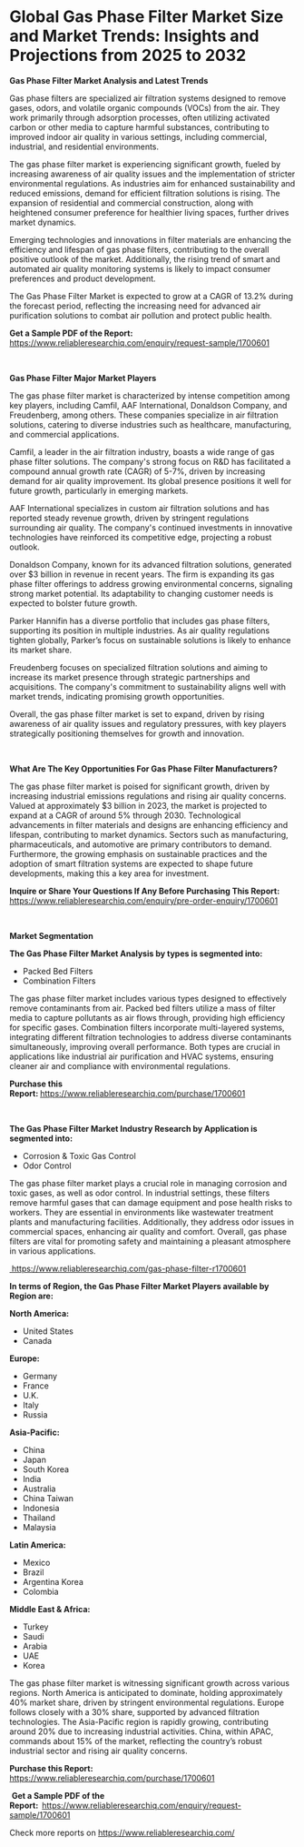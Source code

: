 <p><h1>Global Gas Phase Filter Market Size and Market Trends: Insights and Projections from 2025 to 2032</h1></p><p><strong>Gas Phase Filter Market Analysis and Latest Trends</strong></p>
<p><p>Gas phase filters are specialized air filtration systems designed to remove gases, odors, and volatile organic compounds (VOCs) from the air. They work primarily through adsorption processes, often utilizing activated carbon or other media to capture harmful substances, contributing to improved indoor air quality in various settings, including commercial, industrial, and residential environments.</p><p>The gas phase filter market is experiencing significant growth, fueled by increasing awareness of air quality issues and the implementation of stricter environmental regulations. As industries aim for enhanced sustainability and reduced emissions, demand for efficient filtration solutions is rising. The expansion of residential and commercial construction, along with heightened consumer preference for healthier living spaces, further drives market dynamics.</p><p>Emerging technologies and innovations in filter materials are enhancing the efficiency and lifespan of gas phase filters, contributing to the overall positive outlook of the market. Additionally, the rising trend of smart and automated air quality monitoring systems is likely to impact consumer preferences and product development.</p><p>The Gas Phase Filter Market is expected to grow at a CAGR of 13.2% during the forecast period, reflecting the increasing need for advanced air purification solutions to combat air pollution and protect public health.</p></p>
<p><strong>Get a Sample PDF of the Report:&nbsp;</strong> <a href="https://www.reliableresearchiq.com/enquiry/request-sample/1700601?utm_campaign=2462&utm_medium=2&utm_source=Github&utm_content=ia&utm_term=16022025&utm_id=gas-phase-filter">https://www.reliableresearchiq.com/enquiry/request-sample/1700601</a></p>
<p>&nbsp;</p>
<p><strong>Gas Phase Filter Major Market Players</strong></p>
<p><p>The gas phase filter market is characterized by intense competition among key players, including Camfil, AAF International, Donaldson Company, and Freudenberg, among others. These companies specialize in air filtration solutions, catering to diverse industries such as healthcare, manufacturing, and commercial applications.</p><p>Camfil, a leader in the air filtration industry, boasts a wide range of gas phase filter solutions. The company's strong focus on R&D has facilitated a compound annual growth rate (CAGR) of 5-7%, driven by increasing demand for air quality improvement. Its global presence positions it well for future growth, particularly in emerging markets.</p><p>AAF International specializes in custom air filtration solutions and has reported steady revenue growth, driven by stringent regulations surrounding air quality. The company's continued investments in innovative technologies have reinforced its competitive edge, projecting a robust outlook.</p><p>Donaldson Company, known for its advanced filtration solutions, generated over $3 billion in revenue in recent years. The firm is expanding its gas phase filter offerings to address growing environmental concerns, signaling strong market potential. Its adaptability to changing customer needs is expected to bolster future growth.</p><p>Parker Hannifin has a diverse portfolio that includes gas phase filters, supporting its position in multiple industries. As air quality regulations tighten globally, Parker’s focus on sustainable solutions is likely to enhance its market share.</p><p>Freudenberg focuses on specialized filtration solutions and aiming to increase its market presence through strategic partnerships and acquisitions. The company's commitment to sustainability aligns well with market trends, indicating promising growth opportunities.</p><p>Overall, the gas phase filter market is set to expand, driven by rising awareness of air quality issues and regulatory pressures, with key players strategically positioning themselves for growth and innovation.</p></p>
<p>&nbsp;</p>
<p><strong>What Are The Key Opportunities For Gas Phase Filter Manufacturers?</strong></p>
<p><p>The gas phase filter market is poised for significant growth, driven by increasing industrial emissions regulations and rising air quality concerns. Valued at approximately $3 billion in 2023, the market is projected to expand at a CAGR of around 5% through 2030. Technological advancements in filter materials and designs are enhancing efficiency and lifespan, contributing to market dynamics. Sectors such as manufacturing, pharmaceuticals, and automotive are primary contributors to demand. Furthermore, the growing emphasis on sustainable practices and the adoption of smart filtration systems are expected to shape future developments, making this a key area for investment.</p></p>
<p><strong>Inquire or Share Your Questions If Any Before Purchasing This Report:</strong> <a href="https://www.reliableresearchiq.com/enquiry/pre-order-enquiry/1700601?utm_campaign=2462&utm_medium=2&utm_source=Github&utm_content=ia&utm_term=16022025&utm_id=gas-phase-filter">https://www.reliableresearchiq.com/enquiry/pre-order-enquiry/1700601</a></p>
<p>&nbsp;</p>
<p><strong>Market Segmentation</strong></p>
<p><strong>The Gas Phase Filter Market Analysis by types is segmented into:</strong></p>
<p><ul><li>Packed Bed Filters</li><li>Combination Filters</li></ul></p>
<p><p>The gas phase filter market includes various types designed to effectively remove contaminants from air. Packed bed filters utilize a mass of filter media to capture pollutants as air flows through, providing high efficiency for specific gases. Combination filters incorporate multi-layered systems, integrating different filtration technologies to address diverse contaminants simultaneously, improving overall performance. Both types are crucial in applications like industrial air purification and HVAC systems, ensuring cleaner air and compliance with environmental regulations.</p></p>
<p><strong>Purchase this Report:&nbsp;</strong><a href="https://www.reliableresearchiq.com/purchase/1700601?utm_campaign=2462&utm_medium=2&utm_source=Github&utm_content=ia&utm_term=16022025&utm_id=gas-phase-filter">https://www.reliableresearchiq.com/purchase/1700601</a></p>
<p>&nbsp;</p>
<p><strong>The Gas Phase Filter Market Industry Research by Application is segmented into:</strong></p>
<p><ul><li>Corrosion & Toxic Gas Control</li><li>Odor Control</li></ul></p>
<p><p>The gas phase filter market plays a crucial role in managing corrosion and toxic gases, as well as odor control. In industrial settings, these filters remove harmful gases that can damage equipment and pose health risks to workers. They are essential in environments like wastewater treatment plants and manufacturing facilities. Additionally, they address odor issues in commercial spaces, enhancing air quality and comfort. Overall, gas phase filters are vital for promoting safety and maintaining a pleasant atmosphere in various applications.</p></p>
<p><a href="https://www.reliableresearchiq.com/gas-phase-filter-r1700601?utm_campaign=2462&utm_medium=2&utm_source=Github&utm_content=ia&utm_term=16022025&utm_id=gas-phase-filter">&nbsp;https://www.reliableresearchiq.com/gas-phase-filter-r1700601</a></p>
<p><strong>In terms of Region, the Gas Phase Filter Market Players available by Region are:</strong></p>
<p>
    <p> <strong> North America: </strong>
        <ul>
            <li>United States</li>
            <li>Canada</li>
        </ul>
        </p> 
    <p> <strong> Europe: </strong>
        <ul>
            <li>Germany</li>
            <li>France</li>
            <li>U.K.</li>
            <li>Italy</li>
            <li>Russia</li>
        </ul>
        </p> 
    <p> <strong> Asia-Pacific: </strong>
        <ul>
            <li>China</li>
            <li>Japan</li>
            <li>South Korea</li>
            <li>India</li>
            <li>Australia</li>
            <li>China Taiwan</li>
            <li>Indonesia</li>
            <li>Thailand</li>
            <li>Malaysia</li>
        </ul>
        </p> 
    <p> <strong> Latin America: </strong>
        <ul>
            <li>Mexico</li>
            <li>Brazil</li>
            <li>Argentina Korea</li>
            <li>Colombia</li>
        </ul>
        </p> 
    <p> <strong> Middle East & Africa: </strong>
        <ul>
            <li>Turkey</li>
            <li>Saudi</li>
            <li>Arabia</li>
            <li>UAE</li>
            <li>Korea</li>
        </ul>
    </p>
    </p>
<p><p>The gas phase filter market is witnessing significant growth across various regions. North America is anticipated to dominate, holding approximately 40% market share, driven by stringent environmental regulations. Europe follows closely with a 30% share, supported by advanced filtration technologies. The Asia-Pacific region is rapidly growing, contributing around 20% due to increasing industrial activities. China, within APAC, commands about 15% of the market, reflecting the country’s robust industrial sector and rising air quality concerns.</p></p>
<p><strong>Purchase this Report: </strong><a href="https://www.reliableresearchiq.com/purchase/1700601?utm_campaign=2462&utm_medium=2&utm_source=Github&utm_content=ia&utm_term=16022025&utm_id=gas-phase-filter">https://www.reliableresearchiq.com/purchase/1700601</a></p>
<p>&nbsp;<strong>Get a Sample PDF of the Report:&nbsp;&nbsp;</strong><a href="https://www.reliableresearchiq.com/enquiry/request-sample/1700601?utm_campaign=2462&utm_medium=2&utm_source=Github&utm_content=ia&utm_term=16022025&utm_id=gas-phase-filter">https://www.reliableresearchiq.com/enquiry/request-sample/1700601</a></p>
<p><strong></strong></p>
<p>Check more reports on <a href="https://www.reliableresearchiq.com/?utm_campaign=2462&utm_medium=2&utm_source=Github&utm_content=ia&utm_term=16022025&utm_id=gas-phase-filter">https://www.reliableresearchiq.com/</a></p>